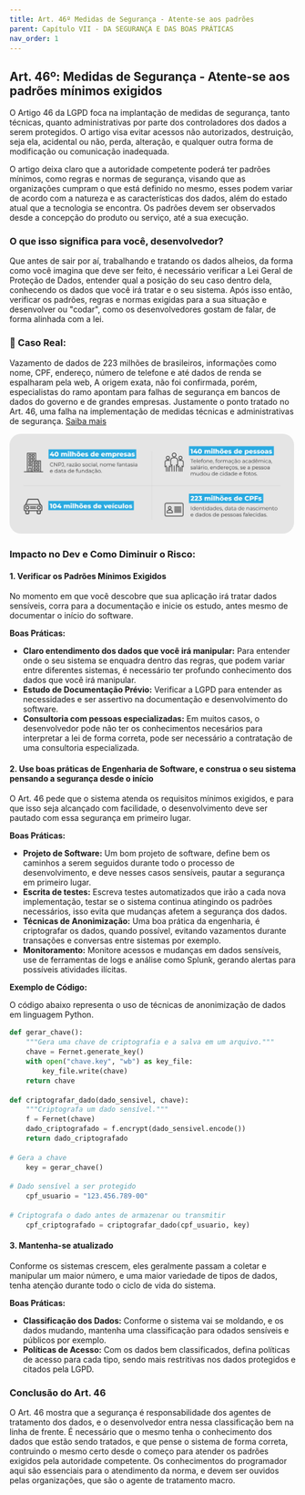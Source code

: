 ```yaml
---
title: Art. 46º Medidas de Segurança - Atente-se aos padrões
parent: Capítulo VII - DA SEGURANÇA E DAS BOAS PRÁTICAS
nav_order: 1
---
```


## Art. 46º: Medidas de Segurança - Atente-se aos padrões mínimos exigidos

O Artigo 46 da LGPD foca na implantação de medidas de segurança, tanto técnicas, quanto administrativas por parte dos controladores dos dados a serem protegidos. O artigo visa evitar acessos não autorizados, destruição, seja ela, acidental ou não, perda, alteração, e qualquer outra forma de modificação ou comunicação inadequada. 

O artigo deixa claro que a autoridade competente poderá ter padrões mínimos, como regras e normas de segurança, visando que as organizações cumpram o que está definido no mesmo, esses podem variar de acordo com a natureza e as características dos dados, além do estado atual que a tecnologia se encontra. Os padrões devem ser observados desde a concepção do produto ou serviço, até a sua execução.

### O que isso significa para você, desenvolvedor?

Que antes de sair por aí, trabalhando e tratando os dados alheios, da forma como você imagina que deve ser feito, é necessário verificar a Lei Geral de Proteção de Dados, entender qual a posição do seu caso dentro dela, conhecendo os dados que você irá tratar e o seu sistema. Após isso então, verificar os padrões, regras e normas exigidas para a sua situação e desenvolver ou "codar", como os desenvolvedores gostam de falar, de forma alinhada com a lei. 

### 📰 Caso Real:

Vazamento de dados de 223 milhões de brasileiros, informações como nome, CPF, endereço, número de telefone e até dados de renda se espalharam pela web,
A origem exata, não foi confirmada, porém, especialistas do ramo apontam para falhas de segurança em bancos de dados do governo e de grandes empresas.
Justamente o ponto tratado no Art. 46, uma falha na implementação de medidas técnicas e administrativas de segurança.
[Saiba mais](https://luchesiadv.com.br/quando-a-lgpd-e-ignorada-o-caso-do-vazamento-de-dados-de-223-milhoes-de-brasileiros/)

<img style="border-radius:20px" src="../images/vazamento_223milhoes.png" width="500px"/>

### Impacto no Dev e Como Diminuir o Risco:

#### 1. Verificar os Padrões Mínimos Exigidos

No momento em que você descobre que sua aplicação irá tratar dados sensíveis, corra para a documentação e inicie os estudo, antes mesmo de documentar o início do software.

**Boas Práticas:**

*   **Claro entendimento dos dados que você irá manipular:** Para entender onde o seu sistema se enquadra dentro das regras, que podem variar entre diferentes sistemas, é necessário ter profundo conhecimento dos dados que você irá manipular.
*   **Estudo de Documentação Prévio:** Verificar a LGPD para entender as necessidades e ser assertivo na documentação e desenvolvimento do software.
*   **Consultoria com pessoas especializadas:** Em muitos casos, o desenvolvedor pode não ter os conhecimentos necesários para interpretar a lei de forma correta, pode ser necessário a contratação de uma consultoria especializada.

#### 2. Use boas práticas de Engenharia de Software, e construa o seu sistema pensando a segurança desde o início

O Art. 46 pede que o sistema atenda os requisitos mínimos exigidos, e para que isso seja alcançado com facilidade, o desenvolvimento deve ser pautado com essa segurança em primeiro lugar.

**Boas Práticas:**

*   **Projeto de Software:** Um bom projeto de software, define bem os caminhos a serem seguidos durante todo o processo de desenvolvimento, e deve nesses casos sensíveis, pautar a segurança em primeiro lugar.
*   **Escrita de testes:** Escreva testes automatizados que irão a cada nova implementação, testar se o sistema continua atingindo os padrões necessários, isso evita que mudanças afetem a segurança dos dados.
*   **Técnicas de Anonimização:** Uma boa prática da engenharia, é criptografar os dados, quando possível, evitando vazamentos durante transações e conversas entre sistemas por exemplo.
*   **Monitoramento:** Monitore acessos e mudanças em dados sensíveis, use de ferramentas de logs e análise como Splunk, gerando alertas para possíveis atividades ilícitas.


**Exemplo de Código:**

O código abaixo representa o uso de técnicas de anonimização de dados em linguagem Python.

```python
def gerar_chave():
    """Gera uma chave de criptografia e a salva em um arquivo."""
    chave = Fernet.generate_key()
    with open("chave.key", "wb") as key_file:
        key_file.write(chave)
    return chave

def criptografar_dado(dado_sensivel, chave):
    """Criptografa um dado sensível."""
    f = Fernet(chave)
    dado_criptografado = f.encrypt(dado_sensivel.encode())
    return dado_criptografado

# Gera a chave
    key = gerar_chave()

# Dado sensível a ser protegido
    cpf_usuario = "123.456.789-00"

# Criptografa o dado antes de armazenar ou transmitir
    cpf_criptografado = criptografar_dado(cpf_usuario, key)
```

#### 3. Mantenha-se atualizado 

Conforme os sistemas crescem, eles geralmente passam a coletar e manipular um maior número, e uma maior variedade de tipos de dados, tenha atenção durante todo o ciclo de vida do sistema.

**Boas Práticas:**

*   **Classificação dos Dados:** Conforme o sistema vai se moldando, e os dados mudando, mantenha uma classificação para odados sensíveis e públicos por exemplo.
*   **Políticas de Acesso:** Com os dados bem classificados, defina políticas de acesso para cada tipo, sendo mais restritivas nos dados protegidos e citados pela LGPD.

### Conclusão do Art. 46

O Art. 46 mostra que a segurança é responsabilidade dos agentes de tratamento dos dados, e o desenvolvedor entra nessa classificação bem na linha de frente. É necessário que o mesmo tenha o conhecimento dos dados que estão sendo tratados, e que pense o sistema de forma correta, contruindo o mesmo certo desde o começo para atender os padrões exigidos pela autoridade competente. Os conhecimentos do programador aqui são essenciais para o atendimento da norma, e devem ser ouvidos pelas organizações, que são o agente de tratamento macro.

